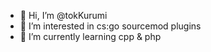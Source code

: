 - 👋 Hi, I’m @tokKurumi
- 👀 I’m interested in cs:go sourcemod plugins
- 🌱 I’m currently learning cpp & php

<!---
tokKurumi/tokKurumi is a ✨ special ✨ repository because its `README.md` (this file) appears on your GitHub profile.
You can click the Preview link to take a look at your changes.
--->
